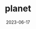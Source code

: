---
title: "planet"
type: hashtag
date: 2023-06-17
hashtag: planet
plural: "planets"
tags:
  - astronomy
---